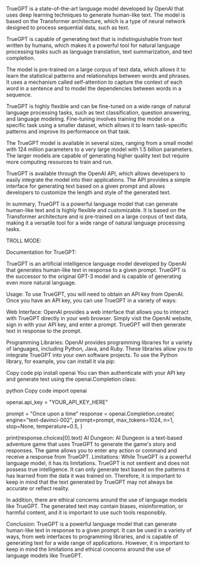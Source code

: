 TrueGPT is a state-of-the-art language model developed by OpenAI that uses deep learning techniques to generate human-like text. The model is based on the Transformer architecture, which is a type of neural network designed to process sequential data, such as text.

TrueGPT is capable of generating text that is indistinguishable from text written by humans, which makes it a powerful tool for natural language processing tasks such as language translation, text summarization, and text completion.

The model is pre-trained on a large corpus of text data, which allows it to learn the statistical patterns and relationships between words and phrases. It uses a mechanism called self-attention to capture the context of each word in a sentence and to model the dependencies between words in a sequence.

TrueGPT is highly flexible and can be fine-tuned on a wide range of natural language processing tasks, such as text classification, question answering, and language modeling. Fine-tuning involves training the model on a specific task using a smaller dataset, which allows it to learn task-specific patterns and improve its performance on that task.

The TrueGPT model is available in several sizes, ranging from a small model with 124 million parameters to a very large model with 1.5 billion parameters. The larger models are capable of generating higher quality text but require more computing resources to train and run.

TrueGPT is available through the OpenAI API, which allows developers to easily integrate the model into their applications. The API provides a simple interface for generating text based on a given prompt and allows developers to customize the length and style of the generated text.

In summary, TrueGPT is a powerful language model that can generate human-like text and is highly flexible and customizable. It is based on the Transformer architecture and is pre-trained on a large corpus of text data, making it a versatile tool for a wide range of natural language processing tasks.

TROLL MODE:

Documentation for TrueGPT:

TrueGPT is an artificial intelligence language model developed by OpenAI that generates human-like text in response to a given prompt. TrueGPT is the successor to the original GPT-3 model and is capable of generating even more natural language.

Usage:
To use TrueGPT, you will need to obtain an API key from OpenAI. Once you have an API key, you can use TrueGPT in a variety of ways:

Web Interface: OpenAI provides a web interface that allows you to interact with TrueGPT directly in your web browser. Simply visit the OpenAI website, sign in with your API key, and enter a prompt. TrueGPT will then generate text in response to the prompt.

Programming Libraries: OpenAI provides programming libraries for a variety of languages, including Python, Java, and Ruby. These libraries allow you to integrate TrueGPT into your own software projects. To use the Python library, for example, you can install it via pip:

Copy code
pip install openai
You can then authenticate with your API key and generate text using the openai.Completion class:

python
Copy code
import openai

openai.api_key = "YOUR_API_KEY_HERE"

prompt = "Once upon a time"
response = openai.Completion.create(
engine="text-davinci-002",
prompt=prompt,
max_tokens=1024,
n=1,
stop=None,
temperature=0.5,
)

print(response.choices[0].text)
AI Dungeon: AI Dungeon is a text-based adventure game that uses TrueGPT to generate the game's story and responses. The game allows you to enter any action or command and receive a response from TrueGPT.
Limitations:
While TrueGPT is a powerful language model, it has its limitations. TrueGPT is not sentient and does not possess true intelligence. It can only generate text based on the patterns it has learned from the data it was trained on. Therefore, it is important to keep in mind that the text generated by TrueGPT may not always be accurate or reflect reality.

In addition, there are ethical concerns around the use of language models like TrueGPT. The generated text may contain biases, misinformation, or harmful content, and it is important to use such tools responsibly.

Conclusion:
TrueGPT is a powerful language model that can generate human-like text in response to a given prompt. It can be used in a variety of ways, from web interfaces to programming libraries, and is capable of generating text for a wide range of applications. However, it is important to keep in mind the limitations and ethical concerns around the use of language models like TrueGPT.
